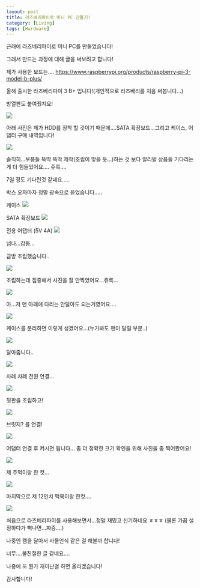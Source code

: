 ```yaml
---
layout: post
title: 라즈베리파이로 미니 PC 만들기!
category: [Living]
tags: [Hardware]
---
```



근래에 라즈베리파이로 미니 PC를 만들었습니다!

그래서 만드는 과정에 대해 글을 써보려고 합니다!

제가 사용한 보드는....
https://www.raspberrypi.org/products/raspberry-pi-3-model-b-plus/

올해 출시한 라즈베리파이 3 B+ 입니다!(개인적으로 라즈베리를 처음 써봅니다...)

방열판도 붙여줬지요!

<img src='https://jjjjjerry.github.io/public/img/pi/01.jpg'>

아래 사진은 제가 HDD를 장착 할 것이기 때문에....SATA 확장보드...그리고 케이스, 어댑터 구매 내역입니다!

<img src='https://jjjjjerry.github.io/public/img/pi/02.jpg'>

솔직히...부품들 뚝딱 뚝딱 제작(조립이 맞을 듯...)하는 것 보다 알리발 상품들 기다리는게 더 힘들었어요.... 쥬륵....

7일 정도 기다린것 같네요.....

박스 오자마자 정말 광속으로 뜯었습니다.....

케이스
<img src='https://jjjjjerry.github.io/public/img/pi/03.jpg'>

SATA 확장보드
<img src='https://jjjjjerry.github.io/public/img/pi/04.jpg'>

전용 어댑터 (5V 4A)
<img src='https://jjjjjerry.github.io/public/img/pi/05.jpg'>

넘나...감동...

금방 조립했습니다..

<img src='https://jjjjjerry.github.io/public/img/pi/06.jpg'>


조립하는데 집중해서 사진을 잘 안찍었어요...쥬륵...

<img src='https://jjjjjerry.github.io/public/img/pi/07.jpg'>


아...저 맨 아래에 다리는 안달아도 되는거였어요....

<img src='https://jjjjjerry.github.io/public/img/pi/08.jpg'>


케이스를 분리하면 이렇게 생겼어요...(누가봐도 팬이 달릴 부분..)

<img src='https://jjjjjerry.github.io/public/img/pi/09.jpg'>

달아줍니다..

<img src='https://jjjjjerry.github.io/public/img/pi/10.jpg'>

차례 차례 전원 연결...

<img src='https://jjjjjerry.github.io/public/img/pi/11.jpg'>


뒷판을 조립하고!

<img src='https://jjjjjerry.github.io/public/img/pi/12.jpg'>

브릿지? 를 연결!

<img src='https://jjjjjerry.github.io/public/img/pi/13.jpg'>

어댑터 연결 후 켜시면 됩니다...
좀 더 정확한 크기 확인을 위해 사진을 좀 찍어봤어요!

<img src='https://jjjjjerry.github.io/public/img/pi/14.jpg'>

제 주먹이랑 한 컷...

<img src='https://jjjjjerry.github.io/public/img/pi/15.jpg'>

마지막으로 제 12인치 맥북이랑 한컷....

<img src='https://jjjjjerry.github.io/public/img/pi/16.jpg'>

처음으로 라즈베리파이를 사용해보면서...정말 재밌고 신기하네요 ㅎㅎㅎ
(물론 가끔 설정하다가 뻑나면...짜증....)

나중엔 캠을 달아서 사물인식 같은 걸 해볼까 합니다!

너무....불친절한 글 같네요....

나중에 또 뭔가 재미난걸 하면 올리겠습니다!

감사합니다!
